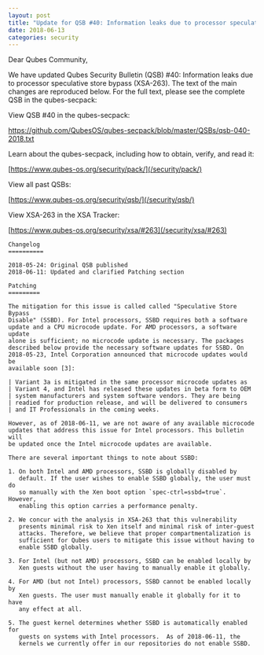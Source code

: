 ```yaml
---
layout: post
title: "Update for QSB #40: Information leaks due to processor speculative store bypass (XSA-263)"
date: 2018-06-13
categories: security
---
```


Dear Qubes Community,

We have updated Qubes Security Bulletin (QSB) #40: Information leaks due
to processor speculative store bypass (XSA-263). The text of the main
changes are reproduced below. For the full text, please see the complete
QSB in the qubes-secpack:

View QSB #40 in the qubes-secpack:

<https://github.com/QubesOS/qubes-secpack/blob/master/QSBs/qsb-040-2018.txt>

Learn about the qubes-secpack, including how to obtain, verify, and read
it:

[https://www.qubes-os.org/security/pack/](/security/pack/)

View all past QSBs:

[https://www.qubes-os.org/security/qsb/](/security/qsb/)

View XSA-263 in the XSA Tracker:

[https://www.qubes-os.org/security/xsa/#263](/security/xsa/#263)

```
Changelog
==========

2018-05-24: Original QSB published
2018-06-11: Updated and clarified Patching section

Patching
=========

The mitigation for this issue is called called "Speculative Store Bypass
Disable" (SSBD). For Intel processors, SSBD requires both a software
update and a CPU microcode update. For AMD processors, a software update
alone is sufficient; no microcode update is necessary. The packages
described below provide the necessary software updates for SSBD. On
2018-05-23, Intel Corporation announced that microcode updates would be
available soon [3]:

| Variant 3a is mitigated in the same processor microcode updates as
| Variant 4, and Intel has released these updates in beta form to OEM
| system manufacturers and system software vendors. They are being
| readied for production release, and will be delivered to consumers
| and IT Professionals in the coming weeks.

However, as of 2018-06-11, we are not aware of any available microcode
updates that address this issue for Intel processors. This bulletin will
be updated once the Intel microcode updates are available.

There are several important things to note about SSBD:

1. On both Intel and AMD processors, SSBD is globally disabled by
   default. If the user wishes to enable SSBD globally, the user must do
   so manually with the Xen boot option `spec-ctrl=ssbd=true`. However,
   enabling this option carries a performance penalty.

2. We concur with the analysis in XSA-263 that this vulnerability
   presents minimal risk to Xen itself and minimal risk of inter-guest
   attacks. Therefore, we believe that proper compartmentalization is
   sufficient for Qubes users to mitigate this issue without having to
   enable SSBD globally.

3. For Intel (but not AMD) processors, SSBD can be enabled locally by
   Xen guests without the user having to manually enable it globally.

4. For AMD (but not Intel) processors, SSBD cannot be enabled locally by
   Xen guests. The user must manually enable it globally for it to have
   any effect at all.

5. The guest kernel determines whether SSBD is automatically enabled for
   guests on systems with Intel processors.  As of 2018-06-11, the
   kernels we currently offer in our repositories do not enable SSBD.
```

